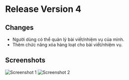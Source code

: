 # Release Version 4

## Changes
- Người dùng có thể quản lý bài viết/nhiệm vụ của mình.
- Thêm chức năng xóa hàng loạt cho bài viết/nhiệm vụ.

## Screenshots
![Screenshot 1](path/to/screenshot1.png)
![Screenshot 2](path/to/screenshot2.png)
